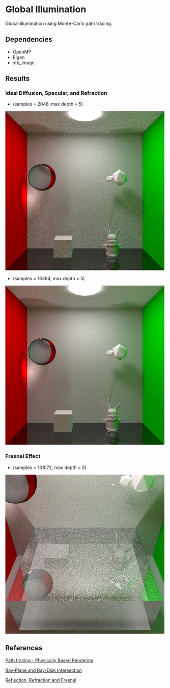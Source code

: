 # Global Illumination

Global illumination using Monte-Carlo path tracing.

## Dependencies

- OpenMP
- Eigen
- stb_image


## Results

### Ideal Diffusion, Specular, and Refraction 

- (samples = 2048, max depth = 5)

![Result 1](results/res1.png)

- (samples = 16384, max depth = 5)

![Result 2](results/res2.png)

### Fresnel Effect

- (samples = 131072, max depth = 5)

![Result 3](results/res3.png)

## References

[Path tracing - Physically Based Rendering](http://www.pbr-book.org/3ed-2018/Light_Transport_I_Surface_Reflection/Path_Tracing.html)

[Ray-Plane and Ray-Disk Intersection](https://www.scratchapixel.com/lessons/3d-basic-rendering/minimal-ray-tracer-rendering-simple-shapes/ray-plane-and-ray-disk-intersection)

[Reflection, Refraction and Fresnel](https://www.scratchapixel.com/lessons/3d-basic-rendering/introduction-to-shading/reflection-refraction-fresnel)